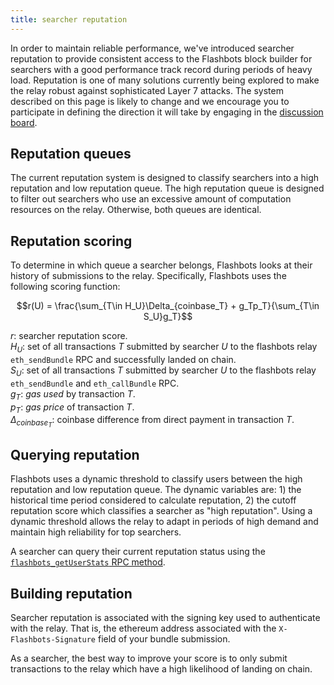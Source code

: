 ```yaml
---
title: searcher reputation
---
```


In order to maintain reliable performance, we've introduced searcher reputation to provide consistent access to the Flashbots block builder for searchers with a good performance track record during periods of heavy load. Reputation is one of many solutions currently being explored to make the relay robust against sophisticated Layer 7 attacks. The system described on this page is likely to change and we encourage you to participate in defining the direction it will take by engaging in the [discussion board](https://github.com/flashbots/pm/discussions/79).

## Reputation queues

The current reputation system is designed to classify searchers into a high reputation and low reputation queue. The high reputation queue is designed to filter out searchers who use an excessive amount of computation resources on the relay. Otherwise, both queues are identical.

## Reputation scoring

To determine in which queue a searcher belongs, Flashbots looks at their history of submissions to the relay. Specifically, Flashbots uses the following scoring function:

$$r(U) = \frac{\sum_{T\in H_U}\Delta_{coinbase_T} + g_Tp_T}{\sum_{T\in S_U}g_T}$$

$r$: searcher reputation score.  
$H_U$: set of all transactions $T$ submitted by searcher $U$ to the flashbots relay `eth_sendBundle` RPC and successfully landed on chain.  
$S_U$: set of all transactions $T$ submitted by searcher $U$ to the flashbots relay `eth_sendBundle` and `eth_callBundle` RPC.  
$g_{T}$: _gas used_ by transaction $T$.  
$p_{T}$: _gas price_ of transaction $T$.  
$\Delta_{coinbase_T}$: coinbase difference from direct payment in transaction $T$.  

## Querying reputation

Flashbots uses a dynamic threshold to classify users between the high reputation and low reputation queue. The dynamic variables are: 1) the historical time period considered to calculate reputation, 2) the cutoff reputation score which classifies a searcher as "high reputation". Using a dynamic threshold allows the relay to adapt in periods of high demand and maintain high reliability for top searchers.

A searcher can query their current reputation status using the [`flashbots_getUserStats` RPC method](/flashbots-auction/searchers/advanced/rpc-endpoint#flashbots_getuserstats).

## Building reputation

Searcher reputation is associated with the signing key used to authenticate with the relay. That is, the ethereum address associated with the `X-Flashbots-Signature` field of your bundle submission.

As a searcher, the best way to improve your score is to only submit transactions to the relay which have a high likelihood of landing on chain.
